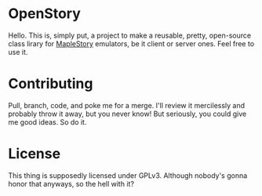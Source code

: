 # OpenStory

Hello. This is, simply put, a project to make a reusable, pretty, open-source class lirary for [MapleStory](http://www.maplestory.com/ "MapleStory global home page") emulators, be it client or server ones. Feel free to use it.

# Contributing

Pull, branch, code, and poke me for a merge. I'll review it mercilessly and probably throw it away, but you never know!
But seriously, you could give me good ideas. So do it.

# License

This thing is supposedly licensed under GPLv3. Although nobody's gonna honor that anyways, so the hell with it?